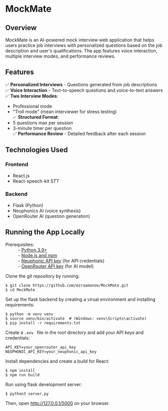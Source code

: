 # MockMate

## Overview  
MockMate is an AI-powered mock interview web application that helps users practice job interviews with personalized questions based on the job description and user's qualifications. The app features voice interaction, multiple interview modes, and performance reviews.

## Features  
✅ **Personalized Interviews** - Questions generated from job descriptions  
✅ **Voice Interaction** - Text-to-speech questions and voice-to-text answers  
✅ **Two Interview Modes**:  
   - Professional mode  
   - "Troll mode" (mean interviewer for stress testing)  
✅ **Structured Format**:  
   - 5 questions max per session  
   - 3-minute timer per question  
✅ **Performance Review** - Detailed feedback after each session  

## Technologies Used  

### Frontend  
- React.js  
- React-speech-kit STT

### Backend  
- Flask (Python)  
- Neuphonics AI (voice synthesis)  
- OpenRouter AI (question generation)  

## Running the App Locally
<html>
  <dl>
    <dt>Prerequisites:</dt>
    <dd>
      - <a href="https://www.python.org">Python 3.9+</a>
      <br/>
      - <a href="https://docs.npmjs.com/downloading-and-installing-node-js-and-npm">Node.js and npm</a>
      <br/>
      - <a href="https://neuphonic.com">Neuphonic API key</a> (for API credentials)
      <br/>
      - <a href="https://openrouter.ai">OpenRouter API key</a> (for AI model)
    </dd>
  </dl>
</html>

Clone the git repository by running:

```
$ git clone https://github.com/ezraamanoe/MockMate.git
$ cd MockMate
```

Set up the flask backend by creating a virual environment and installing requirements:

```
$ python -m venv venv
$ source venv/bin/activate  # (Windows: venv\Scripts\activate)
$ pip install -r requirements.txt
```
Create a `.env ` file in the root directory and add your API keys and credentials:

```
API_KEY=your_openrouter_api_key
NEUPHONIC_API_KEY=your_neuphonic_api_key
```

Install dependencies and create a build for React:

```
$ npm install
$ npm run build
```

Run using flask development server:
```
$ python3 server.py
```

Then, open http://127.0.0.1/5000 on your browser.





